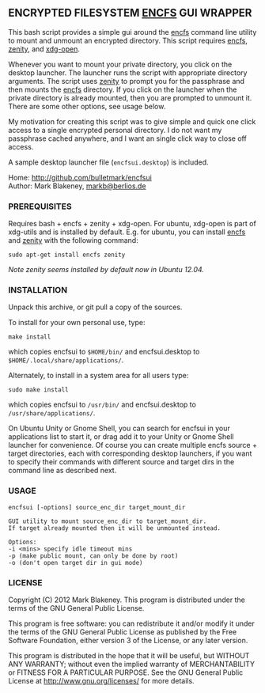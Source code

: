 ## ENCRYPTED FILESYSTEM [ENCFS](http://www.arg0.net/encfs) GUI WRAPPER

This bash script provides a simple gui around the
[encfs](http://www.arg0.net/encfs) command line utility to mount
and unmount an encrypted directory. This script requires
[encfs](http://www.arg0.net/encfs),
[zenity](http://live.gnome.org/Zenity), and
[xdg-open](http://portland.freedesktop.org/wiki/).

Whenever you want to mount your private directory, you click on the
desktop launcher. The launcher runs the script with appropriate
directory arguments. The script uses
[zenity](http://live.gnome.org/Zenity) to prompt you for the passphrase
and then mounts the [encfs](http://www.arg0.net/encfs) directory. If you
click on the launcher when the private directory is already mounted,
then you are prompted to unmount it. There are some other options, see
usage below.

My motivation for creating this script was to give simple and quick one
click access to a single encrypted personal directory. I do not want my
passphrase cached anywhere, and I want an single click way to close off
access.

A sample desktop launcher file (`encfsui.desktop`) is included.

Home: <http://github.com/bulletmark/encfsui>  
Author: Mark Blakeney, <markb@berlios.de>

### PREREQUISITES

Requires bash + encfs + zenity + xdg-open. For ubuntu, xdg-open is part
of xdg-utils and is installed by default. E.g. for ubuntu, you can
install [encfs](http://www.arg0.net/encfs) and
[zenity](http://live.gnome.org/Zenity) with the following command:

    sudo apt-get install encfs zenity

*Note zenity seems installed by default now in Ubuntu 12.04.*

### INSTALLATION

Unpack this archive, or git pull a copy of the sources.

To install for your own personal use, type:

    make install

which copies encfsui to `$HOME/bin/` and encfsui.desktop to
`$HOME/.local/share/applications/`.

Alternately, to install in a system area for all users type:

    sudo make install

which copies encfsui to `/usr/bin/` and encfsui.desktop to
`/usr/share/applications/`.

On Ubuntu Unity or Gnome Shell, you can search for encfsui in your
applications list to start it, or drag add it to your Unity or Gnome
Shell launcher for convenience. Of course you can create multiple encfs
source + target directories, each with corresponding desktop
launchers, if you want to specify their commands with different source
and target dirs in the command line as described next.

### USAGE

    encfsui [-options] source_enc_dir target_mount_dir

    GUI utility to mount source_enc_dir to target_mount_dir.
    If target already mounted then it will be unmounted instead.

    Options:
    -i <mins> specify idle timeout mins
    -p (make public mount, can only be done by root)
    -o (don't open target dir in gui mode)

### LICENSE

Copyright (C) 2012 Mark Blakeney. This program is distributed under the
terms of the GNU General Public License.

This program is free software: you can redistribute it and/or modify it
under the terms of the GNU General Public License as published by the
Free Software Foundation, either version 3 of the License, or any later
version.

This program is distributed in the hope that it will be useful, but
WITHOUT ANY WARRANTY; without even the implied warranty of
MERCHANTABILITY or FITNESS FOR A PARTICULAR PURPOSE. See the GNU General
Public License at <http://www.gnu.org/licenses/> for more details.

<!-- vim: se ai syn=markdown: -->
